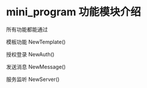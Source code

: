 # mini_program 功能模块介绍 #
所有功能都能通过

模板功能
NewTemplate()

授权登录
NewAuth()

发送消息
NewMessage()

服务监听
NewServer()